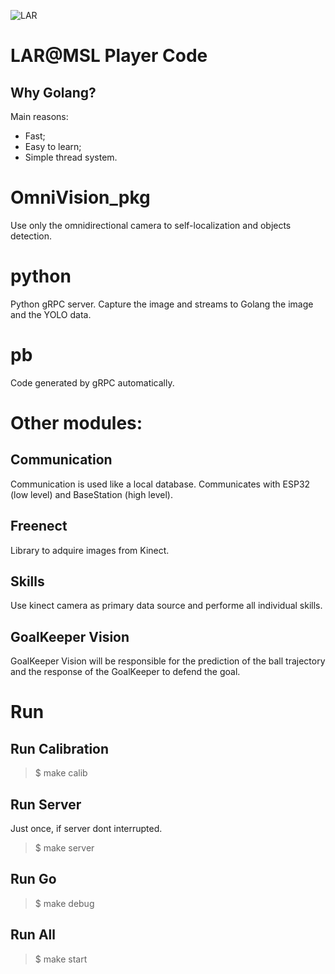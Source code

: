 ![LAR](https://github.com/MSL-LAR-MinhoTeam/2TDP/blob/main/Images/git_msl_player.png)
# LAR@MSL Player Code 

## Why Golang?
Main reasons:
- Fast;
- Easy to learn;
- Simple thread system.

# OmniVision_pkg
Use only the omnidirectional camera to self-localization and objects detection. 

# python
Python gRPC server. Capture the image and streams to Golang the image and the YOLO data.

# pb
Code generated by gRPC automatically.

# Other modules:
## Communication
Communication is used like a local database. Communicates with ESP32 (low level) and BaseStation (high level).

## Freenect
Library to adquire images from Kinect.

## Skills
Use kinect camera as primary data source and performe all individual skills.

## GoalKeeper Vision
GoalKeeper Vision will be responsible for the prediction of the ball trajectory and the response of the GoalKeeper to defend the goal.


# Run
## Run Calibration
> $ make calib

## Run Server 
Just once, if server dont interrupted.
> $ make server

## Run Go
> $ make debug

## Run All
> $ make start
